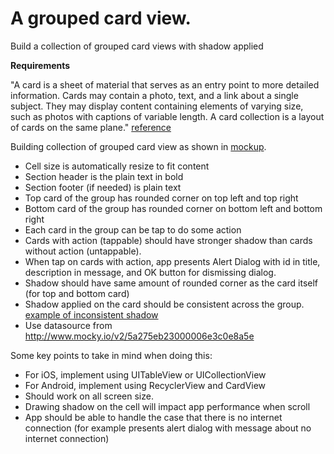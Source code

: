 # A grouped card view.

Build a collection of grouped card views with shadow applied

__Requirements__

"A card is a sheet of material that serves as an entry point to more detailed information.
Cards may contain a photo, text, and a link about a single subject. 
They may display content containing elements of varying size, such as photos with captions of variable length.
A card collection is a layout of cards on the same plane."
[reference](https://material.io/guidelines/components/cards.html)

Building collection of grouped card view as shown in [mockup](https://drive.google.com/file/d/1jBneZDZp5UWkuD6xIXDLrSH26xBFVuWw).
- Cell size is automatically resize to fit content
- Section header is the plain text in bold
- Section footer (if needed) is plain text
- Top card of the group has rounded corner on top left and top right
- Bottom card of the group has rounded corner on bottom left and bottom right
- Each card in the group can be tap to do some action
- Cards with action (tappable) should have stronger shadow than cards without action (untappable).
- When tap on cards with action, app presents Alert Dialog with id in title, description in message, and OK button for dismissing dialog.
- Shadow should have same amount of rounded corner as the card itself (for top and bottom card)
- Shadow applied on the card should be consistent across the group. [example of inconsistent shadow](https://drive.google.com/file/d/1D08twXKldXZJPCHmXMwbANLiNfVPYWcC/preview)
- Use datasource from http://www.mocky.io/v2/5a275eb23000006e3c0e8a5e

Some key points to take in mind when doing this:
- For iOS, implement using UITableView or UICollectionView
- For Android, implement using RecyclerView and CardView
- Should work on all screen size.
- Drawing shadow on the cell will impact app performance when scroll
- App should be able to handle the case that there is no internet connection (for example presents alert dialog with message about no internet connection)
